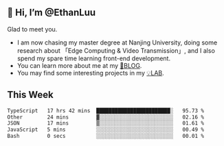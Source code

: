 ## 👋 Hi, I’m @EthanLuu

Glad to meet you.

- I am now chasing my master degree at Nanjing University, doing some research about 「Edge Computing & Video Transmission」, and I also spend my spare time learning front-end development.
- You can learn more about me at my [📝BLOG](https://blog.ethanloo.cn).
- You may find some interesting projects in my [💡LAB](https://lab.ethanloo.cn).

## This Week
<!--START_SECTION:waka-->

```txt
TypeScript   17 hrs 42 mins  ████████████████████████░   95.73 %
Other        24 mins         ▓░░░░░░░░░░░░░░░░░░░░░░░░   02.16 %
JSON         17 mins         ▒░░░░░░░░░░░░░░░░░░░░░░░░   01.61 %
JavaScript   5 mins          ░░░░░░░░░░░░░░░░░░░░░░░░░   00.49 %
Bash         0 secs          ░░░░░░░░░░░░░░░░░░░░░░░░░   00.01 %
```

<!--END_SECTION:waka-->
